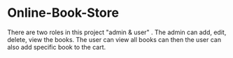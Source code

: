# Online-Book-Store
There are two roles in this project "admin &amp; user" . The admin can add, edit, delete, view the books. The user can view all books can then the user can also add specific book to the cart.
